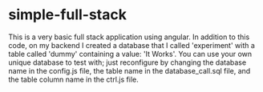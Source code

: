# simple-full-stack

This is a very basic full stack application using angular.  In addition to this code, on my backend I created a database that I called 'experiment' with a table called 'dummy' containing a value: 'It Works'.  You can use your own unique database to test with; just reconfigure by changing the database name in the config.js file, the table name in the database_call.sql file, and the table column name in the ctrl.js file.
